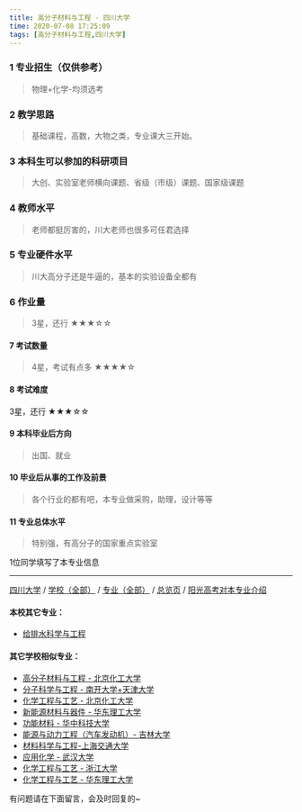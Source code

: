 ```yaml
---
title: 高分子材料与工程 - 四川大学
time: 2020-07-08 17:25:09
tags: [高分子材料与工程,四川大学]
---
```

### 1 专业招生（仅供参考）  
> 物理+化学-均须选考


### 2 教学思路
> 基础课程，高数，大物之类，专业课大三开始。


### 3 本科生可以参加的科研项目
>  大创、实验室老师横向课题、省级（市级）课题、国家级课题


### 4 教师水平
> 老师都挺厉害的，川大老师也很多可任君选择


### 5 专业硬件水平
> 川大高分子还是牛逼的，基本的实验设备全都有


### 6 作业量
>3星，还行
★★★☆☆


#### 7 考试数量
>4星，考试有点多
★★★★☆


#### 8 考试难度
> 
3星，还行
★★★☆☆


#### 9 本科毕业后方向
> 出国、就业


#### 10 毕业后从事的工作及前景
> 各个行业的都有吧，本专业做采购，助理，设计等等


#### 11 专业总体水平
> 特别强，有高分子的国家重点实验室


1位同学填写了本专业信息
***
[四川大学](http://www.jianshu.com/p/003ef898d216) / [学校（全部）](http://www.jianshu.com/p/3efa6bcca419) / [专业（全部）](http://www.jianshu.com/p/2d4c6d3552c2) / [总览页](http://www.jianshu.com/p/445daeb4fa00) / [阳光高考对本专业介绍](http://gaokao.chsi.com.cn/sch/zyk/view.do?schId=73396309&specId=73384152
)
#### 本校其它专业：
- [给排水科学与工程](http://www.jianshu.com/p/0ac0d4338395)

#### 其它学校相似专业：
- [高分子材料与工程 - 北京化工大学](http://www.jianshu.com/p/077d326808ab)
- [分子科学与工程 - 南开大学+天津大学](http://www.jianshu.com/p/ef2a80f7bcd1) 
- [化学工程与工艺 - 北京化工大学](http://www.jianshu.com/p/27057f73c283 )
- [新能源材料与器件 - 华东理工大学](http://www.jianshu.com/p/5c64dcf7f680)
- [功能材料 - 华中科技大学](http://www.jianshu.com/p/5fd0d99fa322)
- [能源与动力工程（汽车发动机）- 吉林大学](http://www.jianshu.com/p/f0f5062075b3)
- [材料科学与工程-上海交通大学](http://www.jianshu.com/p/f5e99e8fbc41)
- [应用化学 - 武汉大学](http://www.jianshu.com/p/111bbd38bb69)
- [化学工程与工艺 - 浙江大学](http://www.jianshu.com/p/089b04ed4213)
- [化学工程与工艺 - 华东理工大学](http://www.jianshu.com/p/01ff842a6f1f)


有问题请在下面留言，会及时回复的~